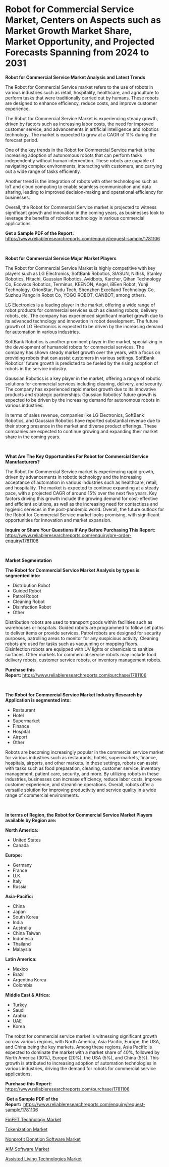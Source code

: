 <p><h1>Robot for Commercial Service Market, Centers on Aspects such as Market Growth Market Share, Market Opportunity, and Projected Forecasts Spanning from 2024 to 2031</h1></p><p><strong>Robot for Commercial Service Market Analysis and Latest Trends</strong></p>
<p><p>The Robot for Commercial Service market refers to the use of robots in various industries such as retail, hospitality, healthcare, and agriculture to perform tasks that were traditionally carried out by humans. These robots are designed to enhance efficiency, reduce costs, and improve customer experience.</p><p>The Robot for Commercial Service Market is experiencing steady growth, driven by factors such as increasing labor costs, the need for improved customer service, and advancements in artificial intelligence and robotics technology. The market is expected to grow at a CAGR of 11% during the forecast period.</p><p>One of the key trends in the Robot for Commercial Service market is the increasing adoption of autonomous robots that can perform tasks independently without human intervention. These robots are capable of navigating complex environments, interacting with customers, and carrying out a wide range of tasks efficiently.</p><p>Another trend is the integration of robots with other technologies such as IoT and cloud computing to enable seamless communication and data sharing, leading to improved decision-making and operational efficiency for businesses.</p><p>Overall, the Robot for Commercial Service market is projected to witness significant growth and innovation in the coming years, as businesses look to leverage the benefits of robotics technology in various commercial applications.</p></p>
<p><strong>Get a Sample PDF of the Report:&nbsp;</strong> <a href="https://www.reliableresearchreports.com/enquiry/request-sample/1781106">https://www.reliableresearchreports.com/enquiry/request-sample/1781106</a></p>
<p>&nbsp;</p>
<p><strong>Robot for Commercial Service Major Market Players</strong></p>
<p><p>The Robot for Commercial Service Market is highly competitive with key players such as LG Electronics, SoftBank Robotics, SIASUN, Nilfisk, Stanley Robotics, Hitachi, Gaussian Robotics, Avidbots, Karcher, Qihan Technology Co, Ecovacs Robotics, Terminus, KEENON, Angel, iBEen Robot, Yunji Technology, OrionStar, Pudu Tech, Shenzhen Excelland Technology Co, Suzhou Pangolin Robot Co, YOGO ROBOT, CANBOT, among others.</p><p>LG Electronics is a leading player in the market, offering a wide range of robot products for commercial services such as cleaning robots, delivery robots, etc. The company has experienced significant market growth due to its advanced technology and innovation in robot development. The future growth of LG Electronics is expected to be driven by the increasing demand for automation in various industries.</p><p>SoftBank Robotics is another prominent player in the market, specializing in the development of humanoid robots for commercial services. The company has shown steady market growth over the years, with a focus on providing robots that can assist customers in various settings. SoftBank Robotics' future growth is predicted to be fueled by the rising adoption of robots in the service industry.</p><p>Gaussian Robotics is a key player in the market, offering a range of robotic solutions for commercial services including cleaning, delivery, and security. The company has experienced rapid market growth due to its innovative products and strategic partnerships. Gaussian Robotics' future growth is expected to be driven by the increasing demand for autonomous robots in various industries.</p><p>In terms of sales revenue, companies like LG Electronics, SoftBank Robotics, and Gaussian Robotics have reported substantial revenue due to their strong presence in the market and diverse product offerings. These companies are expected to continue growing and expanding their market share in the coming years.</p></p>
<p>&nbsp;</p>
<p><strong>What Are The Key Opportunities For Robot for Commercial Service Manufacturers?</strong></p>
<p><p>The Robot for Commercial Service market is experiencing rapid growth, driven by advancements in robotic technology and the increasing acceptance of automation in various industries such as healthcare, retail, and hospitality. The market is expected to continue expanding at a steady pace, with a projected CAGR of around 15% over the next five years. Key factors driving this growth include the growing demand for cost-effective and efficient solutions, as well as the increasing need for contactless and hygienic services in the post-pandemic world. Overall, the future outlook for the Robot for Commercial Service market looks promising, with significant opportunities for innovation and market expansion.</p></p>
<p><strong>Inquire or Share Your Questions If Any Before Purchasing This Report:</strong> <a href="https://www.reliableresearchreports.com/enquiry/pre-order-enquiry/1781106">https://www.reliableresearchreports.com/enquiry/pre-order-enquiry/1781106</a></p>
<p>&nbsp;</p>
<p><strong>Market Segmentation</strong></p>
<p><strong>The Robot for Commercial Service Market Analysis by types is segmented into:</strong></p>
<p><ul><li>Distribution Robot</li><li>Guided Robot</li><li>Patrol Robot</li><li>Cleaning Robot</li><li>Disinfection Robot</li><li>Other</li></ul></p>
<p><p>Distribution robots are used to transport goods within facilities such as warehouses or hospitals. Guided robots are programmed to follow set paths to deliver items or provide services. Patrol robots are designed for security purposes, patrolling areas to monitor for any suspicious activity. Cleaning robots are used for tasks such as vacuuming or mopping floors. Disinfection robots are equipped with UV lights or chemicals to sanitize surfaces. Other markets for commercial service robots may include food delivery robots, customer service robots, or inventory management robots.</p></p>
<p><strong>Purchase this Report:&nbsp;</strong><a href="https://www.reliableresearchreports.com/purchase/1781106">https://www.reliableresearchreports.com/purchase/1781106</a></p>
<p>&nbsp;</p>
<p><strong>The Robot for Commercial Service Market Industry Research by Application is segmented into:</strong></p>
<p><ul><li>Restaurant</li><li>Hotel</li><li>Supermarket</li><li>Finance</li><li>Hospital</li><li>Airport</li><li>Other</li></ul></p>
<p><p>Robots are becoming increasingly popular in the commercial service market for various industries such as restaurants, hotels, supermarkets, finance, hospitals, airports, and other markets. In these settings, robots can assist with tasks such as food preparation, cleaning, customer service, inventory management, patient care, security, and more. By utilizing robots in these industries, businesses can increase efficiency, reduce labor costs, improve customer experience, and streamline operations. Overall, robots offer a versatile solution for improving productivity and service quality in a wide range of commercial environments.</p></p>
<p>&nbsp;</p>
<p><strong>In terms of Region, the Robot for Commercial Service Market Players available by Region are:</strong></p>
<p>
    <p> <strong> North America: </strong>
        <ul>
            <li>United States</li>
            <li>Canada</li>
        </ul>
        </p> 
    <p> <strong> Europe: </strong>
        <ul>
            <li>Germany</li>
            <li>France</li>
            <li>U.K.</li>
            <li>Italy</li>
            <li>Russia</li>
        </ul>
        </p> 
    <p> <strong> Asia-Pacific: </strong>
        <ul>
            <li>China</li>
            <li>Japan</li>
            <li>South Korea</li>
            <li>India</li>
            <li>Australia</li>
            <li>China Taiwan</li>
            <li>Indonesia</li>
            <li>Thailand</li>
            <li>Malaysia</li>
        </ul>
        </p> 
    <p> <strong> Latin America: </strong>
        <ul>
            <li>Mexico</li>
            <li>Brazil</li>
            <li>Argentina Korea</li>
            <li>Colombia</li>
        </ul>
        </p> 
    <p> <strong> Middle East & Africa: </strong>
        <ul>
            <li>Turkey</li>
            <li>Saudi</li>
            <li>Arabia</li>
            <li>UAE</li>
            <li>Korea</li>
        </ul>
    </p>
    </p>
<p><p>The robot for commercial service market is witnessing significant growth across various regions, with North America, Asia Pacific, Europe, the USA, and China being the key markets. Among these regions, Asia Pacific is expected to dominate the market with a market share of 40%, followed by North America (30%), Europe (20%), the USA (5%), and China (5%). This growth is attributed to increasing adoption of automation technologies in various industries, driving the demand for robots for commercial service applications.</p></p>
<p><strong>Purchase this Report: </strong><a href="https://www.reliableresearchreports.com/purchase/1781106">https://www.reliableresearchreports.com/purchase/1781106</a></p>
<p>&nbsp;<strong>Get a Sample PDF of the Report:&nbsp;&nbsp;</strong><a href="https://www.reliableresearchreports.com/enquiry/request-sample/1781106">https://www.reliableresearchreports.com/enquiry/request-sample/1781106</a></p>
<p><strong></strong></p>
<p><p><a href="https://medium.com/@edwinhayes25/finfet-technology-market-exploring-market-share-market-trends-and-future-growth-1c01bf948f95">FinFET Technology Market</a></p><p><a href="https://medium.com/@josepayne1985/tokenization-market-analysis-and-sze-forecasted-for-period-from-2024-to-2031-a19982f37682">Tokenization Market</a></p><p><a href="https://medium.com/@josepayne1985/nonprofit-donation-software-market-analysis-its-cagr-market-segmentation-and-global-industry-30a1e41efab8">Nonprofit Donation Software Market</a></p><p><a href="https://medium.com/@ginawindler1/aim-software-market-size-and-market-trends-complete-industry-overview-2024-to-2031-aa936b50b682">AIM Software Market</a></p><p><a href="https://medium.com/@ginawindler1/assisted-living-technologies-market-insights-into-market-cagr-market-trends-and-growth-e7611727b415">Assisted Living Technologies Market</a></p></p>